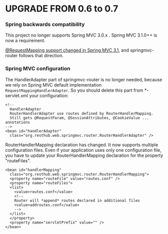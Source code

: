 UPGRADE FROM 0.6 to 0.7
=======================

### Spring backwards compatibility

This project no longer supports Spring MVC 3.0.x . Spring MVC 3.1.0++ is now a requirement. 

[@RequestMapping support changed in Spring MVC 3.1](http://static.springsource.org/spring/docs/current/spring-framework-reference/html/mvc.html#mvc-ann-requestmapping-31-vs-30), and springmvc-router follows that direction.

### Spring MVC configuration

The HandlerAdapter part of springmvc-router is no longer needed, because we rely on Spring MVC default implementation `RequestMappingHandlerAdapter`.
So you should delete this part from *-servlet.xml your configuration:

    <!--
      HandlerAdapter
      RouterHandlerAdapter use routes defined by RouterHandlerMapping.
      Still gets @RequestParam, @SessionAttributes, @CookieValue ... annotations
    -->
    <bean id="handlerAdapter"
      class="org.resthub.web.springmvc.router.RouterHandlerAdapter" />

RouterHandlerMapping declaration has changed.
It now supports multiple configuration files. Even if your application uses only one configuration file, you have to update your RouterHandlerMapping declaration for the property "routeFiles".

    <bean id="handlerMapping"
      class="org.resthub.web.springmvc.router.RouterHandlerMapping">
      <property name="routeFile" value="routes.conf" />
      <property name="routeFiles">
      <list>
        <value>routes.conf</value>
        <!--
        Router will *append* routes declared in additional files
        <value>addroutes.conf</value>
        -->
      </list>
      </property>
      <property name="servletPrefix" value="" />
    </bean>

